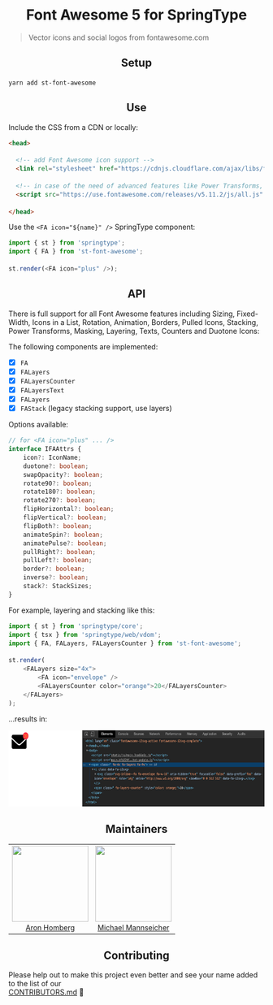 <h1 align="center">Font Awesome 5 for SpringType</h2>

> Vector icons and social logos from fontawesome.com

<h2 align="center">Setup</h2>

    yarn add st-font-awesome

<h2 align="center">Use</h2>

Include the CSS from a CDN or locally:

```html
<head>

  <!-- add Font Awesome icon support -->
  <link rel="stylesheet" href="https://cdnjs.cloudflare.com/ajax/libs/font-awesome/5.11.2/css/all.min.css" />

  <!-- in case of the need of advanced features like Power Transforms, include the JS library as well -->
  <script src="https://use.fontawesome.com/releases/v5.11.2/js/all.js" data-auto-replace-svg="nest"></script>

</head>
```

Use the `<FA icon="${name}" />` SpringType component:

```ts
import { st } from 'springtype';
import { FA } from 'st-font-awesome';

st.render(<FA icon="plus" />);
```

<h2 align="center">API</h2>

There is full support for all Font Awesome features including Sizing, Fixed-Width, Icons in a List, Rotation, Animation, Borders, Pulled Icons, Stacking, Power Transforms, Masking, Layering, Texts, Counters and Duotone Icons:

The following components are implemented:

- [x] `FA`
- [x] `FALayers`
- [x] `FALayersCounter`
- [x] `FALayersText`
- [x] `FALayers`
- [x] `FAStack` (legacy stacking support, use layers)

Options available:

```ts
// for <FA icon="plus" ... />
interface IFAAttrs {
    icon?: IconName;
    duotone?: boolean;
    swapOpacity?: boolean;
    rotate90?: boolean;
    rotate180?: boolean;
    rotate270?: boolean;
    flipHorizontal?: boolean;
    flipVertical?: boolean;
    flipBoth?: boolean;
    animateSpin?: boolean;
    animatePulse?: boolean;
    pullRight?: boolean;
    pullLeft?: boolean;
    border?: boolean;
    inverse?: boolean;
    stack?: StackSizes;
}
```

For example, layering and stacking like this:

```ts
import { st } from 'springtype/core';
import { tsx } from 'springtype/web/vdom';
import { FA, FALayers, FALayersCounter } from 'st-font-awesome';

st.render(
    <FALayers size="4x">
        <FA icon="envelope" />
        <FALayersCounter color="orange">20</FALayersCounter>
    </FALayers>
);
```

...results in: 

<img src="dom.png" height="150px" />

<h2 align="center">Maintainers</h2>

<table>
  <tbody>
    <tr>
      <td align="center">
        <img width="150" height="150"
        src="https://avatars3.githubusercontent.com/u/454817?v=4&s=150">
        </br>
        <a href="https://github.com/kyr0">Aron Homberg</a>
      </td>
      <td align="center">
        <img width="150" height="150"
        src="https://avatars2.githubusercontent.com/u/12079044?s=150&v=4">
        </br>
        <a href="https://github.com/mansi1">Michael Mannseicher</a>
      </td>
    </tr>
  <tbody>
</table>

<h2 align="center">Contributing</h2>

Please help out to make this project even better and see your name added to the list of our  
[CONTRIBUTORS.md](./CONTRIBUTORS.md) :tada: